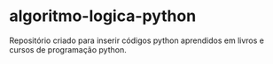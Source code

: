 # algoritmo-logica-python
Repositório criado para inserir códigos python aprendidos em livros e cursos de programação python.
